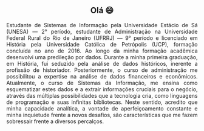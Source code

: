 <h2 align="center">Olá 😄</h2>

<p align="justify">
Estudante de Sistemas de Informação pela Universidade Estácio de Sá (UNESA) — 2° período, estudante de Administração na Universidade Federal Rural do Rio de Janeiro (UFRRJ) — 9° período e licenciado em História pela Universidade Católica de Petrópolis (UCP), formação concluída no ano de 2016. Ao longo da minha formação acadêmica desenvolvi uma predileção por dados. Durante a minha primeira graduação, em História, fui seduzido pela análise de dados históricos, inerente a profissão de historiador. Posteriormente, o curso de administração me possibilitou a expertise na análise de dados financeiros e econômicos. Atualmente, o curso de Sistemas da Informação, me ensina como esquematizar estes dados e a extrair informações cruciais para o negócio, através das múltiplas possibilidades que a tecnologia cria, como linguagens de programação e suas infinitas bibliotecas. Neste sentido, acredito que minha capacidade analítica, a vontade de aperfeiçoamento constante e minha inquietude frente a novos desafios, são características que me fazem sobressair frente a diversos percalços.
</p>
